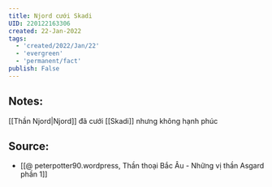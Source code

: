 ```yaml
---
title: Njord cưới Skadi
UID: 220122163306
created: 22-Jan-2022
tags:
  - 'created/2022/Jan/22'
  - 'evergreen'
  - 'permanent/fact'
publish: False
---
```

## Notes:
[[Thần Njord|Njord]] đã cưới [[Skadi]] nhưng không hạnh phúc

## Source:
- [[@ peterpotter90.wordpress, Thần thoại Bắc Âu - Những vị thần Asgard phần 1]]


